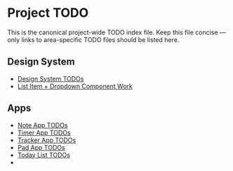 # Project TODO

This is the canonical project-wide TODO index file. Keep this file concise — only links to area-specific TODO files should be listed here.

## Design System
- [Design System TODOs](design-system/TODO.md)
- [List Item + Dropdown Component Work](design-system/TODO-list-item-dropdown.md)

## Apps
- [Note App TODOs](docs/note/TODO.md)
- [Timer App TODOs](docs/timer/TODO.md)
- [Tracker App TODOs](docs/tracker/TODO.md)
- [Pad App TODOs](docs/pad/TODO.md)
- [Today List TODOs](docs/today-list/TODO.md)
 - [Labs Home — App Cards Grid]: docs/home/TODO.md

